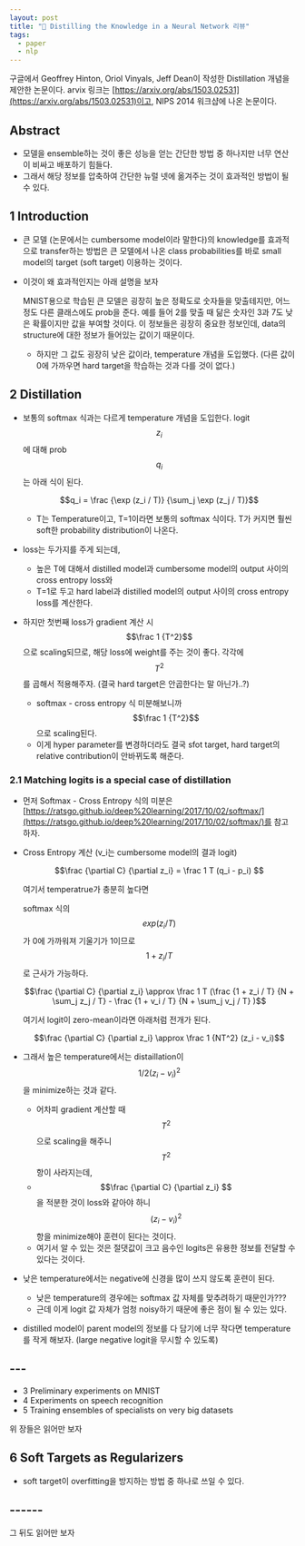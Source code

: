 ```yaml
---
layout: post
title: "📃 Distilling the Knowledge in a Neural Network 리뷰"
tags:
  - paper
  - nlp
---
```


구글에서 Geoffrey Hinton, Oriol Vinyals, Jeff Dean이 작성한 Distillation 개념을 제안한 논문이다. arvix 링크는 [https://arxiv.org/abs/1503.02531](https://arxiv.org/abs/1503.02531)이고, NIPS 2014 워크샵에 나온 논문이다.

## Abstract

* 모델을 ensemble하는 것이 좋은 성능을 얻는 간단한 방법 중 하나지만 너무 연산이 비싸고 배포하기 힘들다.
* 그래서 해당 정보를 압축하여 간단한 뉴럴 넷에 옮겨주는 것이 효과적인 방법이 될 수 있다.

## 1 Introduction

* 큰 모델 (논문에서는 cumbersome model이라 말한다)의 knowledge를 효과적으로 transfer하는 방법은 큰 모델에서 나온 class probabilities를 바로 small model의 target (soft target) 이용하는 것이다.
* 이것이 왜 효과적인지는 아래 설명을 보자

  MNIST용으로 학습된 큰 모델은 굉장히 높은 정확도로 숫자들을 맞출테지만, 어느정도 다른 클래스에도 prob을 준다. 예를 들어 2를 맞출 때 닮은 숫자인 3과 7도 낮은 확률이지만 값을 부여할 것이다. 이 정보들은 굉장히 중요한 정보인데, data의 structure에 대한 정보가 들어있는 값이기 때문이다.

  * 하지만 그 값도 굉장히 낮은 값이라, temperature 개념을 도입했다. (다른 값이 0에 가까우면 hard target을 학습하는 것과 다를 것이 없다.)

## 2 Distillation

* 보통의 softmax 식과는 다르게 temperature 개념을 도입한다. logit $$z_i$$에 대해 prob $$q_i$$는 아래 식이 된다.

  $$q_i = \frac {\exp (z_i / T)} {\sum_j \exp (z_j / T)}$$

  * T는 Temperature이고, T=1이라면 보통의 softmax 식이다. T가 커지면 훨씬 soft한 probability distribution이 나온다.
* loss는 두가지를 주게 되는데,
  * 높은 T에 대해서 distilled model과 cumbersome model의 output 사이의 cross entropy loss와
  * T=1로 두고 hard label과 distilled model의 output 사이의 cross entropy loss를 계산한다.
* 하지만 첫번째 loss가 gradient 계산 시 $$\frac 1 {T^2}$$으로 scaling되므로, 해당 loss에 weight를 주는 것이 좋다. 각각에 $$T^2$$를 곱해서 적용해주자. (결국 hard target은 안곱한다는 말 아닌가..?)
  * softmax - cross entropy 식 미분해보니까  $$\frac 1 {T^2}$$으로 scaling된다.
  * 이게 hyper parameter를 변경하더라도 결국 sfot target, hard target의 relative contribution이 안바뀌도록 해준다.

### 2.1 Matching logits is a special case of distillation

* 먼저 Softmax - Cross Entropy 식의 미분은 [https://ratsgo.github.io/deep%20learning/2017/10/02/softmax/](https://ratsgo.github.io/deep%20learning/2017/10/02/softmax/)를 참고하자.

* Cross Entropy 계산 (v_i는 cumbersome model의 결과 logit)

  $$\frac {\partial C} {\partial z_i} = \frac 1 T (q_i - p_i) $$

  여기서 temperatrue가 충분히 높다면

  softmax 식의 $$exp(z_i / T)$$가 0에 가까워져 기울기가 1이므로 $$1 + z_i / T$$로 근사가 가능하다.

  $$\frac {\partial C} {\partial z_i} \approx \frac 1 T (\frac {1 + z_i / T} {N + \sum_j z_j / T} - \frac {1 + v_i / T} {N + \sum_j v_j / T} )$$

  여기서 logit이 zero-mean이라면 아래처럼 전개가 된다.

  $$\frac {\partial C} {\partial z_i} \approx \frac 1 {NT^2} (z_i - v_i)$$

* 그래서 높은 temperature에서는 distaillation이 $$1/2(z_i - v_i)^2$$을 minimize하는 것과 같다.
  * 어차피 gradient 계산할 때 $$T^2$$으로 scaling을 해주니 $$T^2$$항이 사라지는데,
  * $$\frac {\partial C} {\partial z_i} $$을 적분한 것이 loss와 같아야 하니 $$(z_i - v_i)^2$$항을 minimize해야 훈련이 된다는 것이다.
  * 여기서 알 수 있는 것은 절댓값이 크고 음수인 logits은 유용한 정보를 전달할 수 있다는 것이다.
* 낮은 temperature에서는 negative에 신경을 많이 쓰지 않도록 훈련이 된다.
  * 낮은 temperature의 경우에는 softmax 값 자체를 맞추려하기 때문인가???
  * 근데 이게 logit 값 자체가 엄청 noisy하기 때문에 좋은 점이 될 수 있는 있다.
* distilled model이 parent model의 정보를 다 담기에 너무 작다면 temperature를 작게 해보자. (large negative logit을 무시할 수 있도록)

## ---

* 3 Preliminary experiments on MNIST
* 4 Experiments on speech recognition
* 5 Training ensembles of specialists on very big datasets

위 장들은 읽어만 보자

## 6 Soft Targets as Regularizers

* soft target이 overfitting을 방지하는 방법 중 하나로 쓰일 수 있다.

## ------

그 뒤도 읽어만 보자

